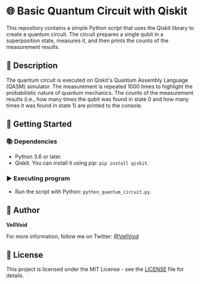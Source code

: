 # 🌐 Basic Quantum Circuit with Qiskit

This repository contains a simple Python script that uses the Qiskit library to create a quantum circuit. The circuit prepares a single qubit in a superposition state, measures it, and then prints the counts of the measurement results.

## 📝 Description

The quantum circuit is executed on Qiskit's Quantum Assembly Language (QASM) simulator. The measurement is repeated 1000 times to highlight the probabilistic nature of quantum mechanics. The counts of the measurement results (i.e., how many times the qubit was found in state 0 and how many times it was found in state 1) are printed to the console.

## 🚀 Getting Started

### 📚 Dependencies

* Python 3.6 or later.
* Qiskit. You can install it using pip: `pip install qiskit`.

### ▶️ Executing program

* Run the script with Python: `python_quantum_circuit.py`.

## 👤 Author

**VellVoid**

For more information, follow me on Twitter: [@VellVoid](https://twitter.com/VellVoid)

## 📜 License

This project is licensed under the MIT License - see the [LICENSE](LICENSE) file for details.


